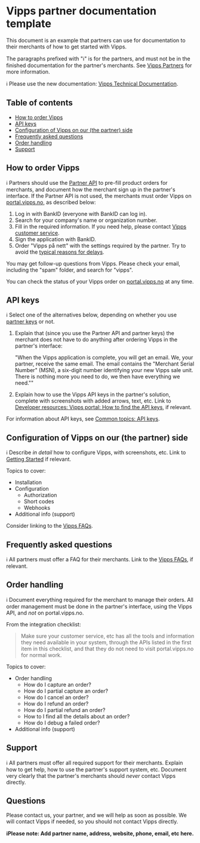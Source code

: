 <!-- START_METADATA
---
title: Partner documentation template
sidebar_position: 90
pagination_next: null
pagination_prev: null
---
END_METADATA -->

# Vipps partner documentation template

This document is an example that partners can use for documentation to their
merchants of how to get started with Vipps.

The paragraphs prefixed with "ℹ️" is for the partners, and must not be in the
finished documentation for the partner's merchants. See
[Vipps Partners](https://vippsas.github.io/vipps-developer-docs/docs/vipps-partner/)
for more information.

<!-- START_COMMENT -->

ℹ️ Please use the new documentation:
[Vipps Technical Documentation](https://vippsas.github.io/vipps-developer-docs/docs/vipps-partner/partner-documentation-template).

## Table of contents

* [How to order Vipps](#how-to-order-vipps)
* [API keys](#api-keys)
* [Configuration of Vipps on our (the partner) side](#configuration-of-vipps-on-our-the-partner-side)
* [Frequently asked questions](#frequently-asked-questions)
* [Order handling](#order-handling)
* [Support](#support)

<!-- END_COMMENT -->

## How to order Vipps

ℹ️ Partners should use the
[Partner API](https://vippsas.github.io/vipps-developer-docs/docs/APIs/partner-api/)
to pre-fill product orders for merchants,
and document how the merchant sign up in the partner's interface.
If the Partner API is not used, the merchants must order Vipps on
[portal.vipps.no](https://portal.vipps.no), as described below:

1. Log in with BankID (everyone with BankID can log in).
2. Search for your company's name or organization number.
3. Fill in the required information.
   If you need help, please contact
   [Vipps customer service](https://vipps.no/kontakt-oss/).
4. Sign the application with BankID.
5. Order "Vipps på nett" with the settings required by the partner.
   Try to avoid the
   [typical reasons for delays](https://vippsas.github.io/vipps-developer-docs/docs/vipps-partner/#typical-reasons-for-delays).

You may get follow-up questions from Vipps. Please check your email,
including the "spam" folder, and search for "vipps".

You can check the status of your Vipps order on
[portal.vipps.no](https://portal.vipps.no)
at any time.

## API keys

ℹ️ Select one of the alternatives below, depending on whether you
use
[partner keys](https://vippsas.github.io/vipps-developer-docs/docs/vipps-partner/partner-keys)
or not.

1. Explain that (since you use the Partner API and partner keys) the merchant
   does not have to do anything after ordering Vipps in the partner's interface:

   "When the Vipps application is complete, you will get an email.
   We, your partner, receive the same email.
   The email contains the "Merchant Serial Number" (MSN),
   a six-digit number identifying your new Vipps sale unit.
   There is nothing more you need to do, we then have everything we need.""

2. Explain how to use the Vipps API keys in the partner's solution,
   complete with screenshots with added arrows, text, etc.
   Link to
   [Developer resources: Vipps portal: How to find the API keys](https://vippsas.github.io/vipps-developer-docs/docs/vipps-developers/developer-resources/portal),
   if relevant.

For information about API keys, see
[Common topics: API keys](https://vippsas.github.io/vipps-developer-docs/docs/vipps-developers/common-topics/api-keys).

## Configuration of Vipps on our (the partner) side

ℹ️ Describe _in detail_ how to configure Vipps, with screenshots, etc.
Link to
[Getting Started](https://vippsas.github.io/vipps-developer-docs/docs/vipps-developers/vipps-getting-started)
if relevant.

Topics to cover:

* Installation
* Configuration
  - Authorization
  - Short codes
  - Webhooks
* Additional info (support)

Consider linking to the
[Vipps FAQs](https://vippsas.github.io/vipps-developer-docs/docs/vipps-developers/faqs/).

## Frequently asked questions

ℹ️ All partners must offer a FAQ for their merchants.
Link to the
[Vipps FAQs](https://vippsas.github.io/vipps-developer-docs/docs/vipps-developers/faqs/),
if relevant.

## Order handling

ℹ️ Document everything required for the merchant to manage their orders.
All order management must be done in the partner's interface, using the Vipps API,
and _not_ on portal.vipps.no.

From the integration checklist:

> Make sure your customer service, etc has all the tools and information they need
> available in your system, through the APIs listed in the first item in this
> checklist, and that they do not need to visit portal.vipps.no for normal work.

Topics to cover:

* Order handling
  - How do I capture an order?
  - How do I partial capture an order?
  - How do I cancel an order?
  - How do I refund an order?
  - How do I partial refund an order?
  - How to I find all the details about an order?
  - How do I debug a failed order?
* Additional info (support)

## Support

ℹ️ All partners must offer all required support for their merchants.
Explain how to get help, how to use the partner's support system, etc.
Document very clearly that the partner's merchants should _never_ contact Vipps directly.

## Questions

Please contact us, your partner, and we will help as soon as possible.
We will contact Vipps if needed, so you should not contact Vipps directly.

**ℹ️Please note: Add partner name, address, website, phone, email, etc here.**
